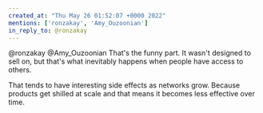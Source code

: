 ```yaml
---
created_at: "Thu May 26 01:52:07 +0000 2022"
mentions: ['ronzakay', 'Amy_Ouzoonian']
in_reply_to: @ronzakay
---
```


@ronzakay @Amy_Ouzoonian That's the funny part. It wasn't designed to sell on, but that's what inevitably happens when people have access to others.

That tends to have interesting side effects as networks grow. Because products get shilled at scale and that means it becomes less effective over time.